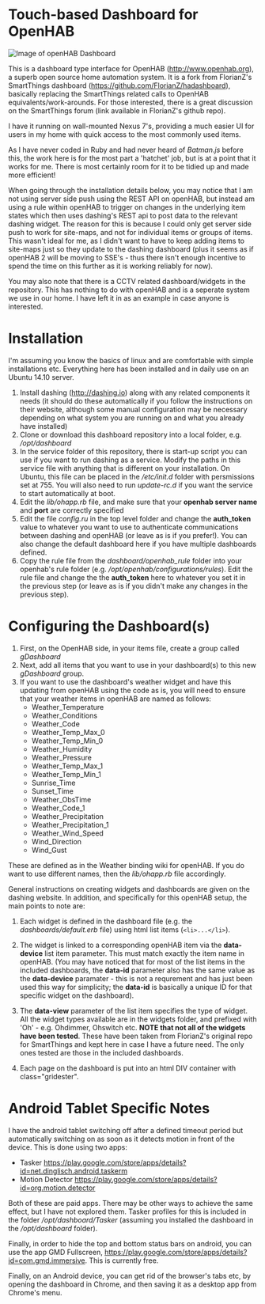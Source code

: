 # Touch-based Dashboard for OpenHAB

![Image of openHAB Dashboard](https://github.com/smar000/openhab-dashboard/blob/master/tmp/image.jpg)

This is a dashboard type interface for OpenHAB (http://www.openhab.org), a superb open source home automation system.  It is a fork from FlorianZ's SmartThings dashboard (https://github.com/FlorianZ/hadashboard), basically replacing the SmartThings related calls to OpenHAB equivalents/work-arounds. For those interested, there is a great discussion on the SmartThings forum (link available in FlorianZ's github repo).

I have it running on wall-mounted Nexus 7's, providing a much easier UI for users in my home with quick access to the most commonly used items.

As I have never coded in Ruby and had never heard of *Batman.js* before this, the work here is for the most part a 'hatchet' job, but is at a point that it works for me. There is most certainly room for it to be tidied up and made more efficient!

When going through the installation details below, you may notice that I am not using server side push using the REST API on openHAB, but instead am using a rule within openHAB to trigger on changes in the underlying item states which then uses dashing's REST api to post data to the relevant dashing widget. The reason for this is because I could only get server side push to work for site-maps, and not for individual items or groups of items. This wasn't ideal for me, as I didn't want to have to keep adding items to site-maps just so they update to the dashing dashboard (plus it seems as if openHAB 2 will be moving to SSE's - thus there isn't enough incentive to spend the time on this further as it is working reliably for now). 

You may also note that there is a CCTV related dashboard/widgets in the repository. This has nothing to do with openHAB and is a seperate system we use in our home. I have left it in as an example in case anyone is interested.

# Installation
I'm assuming you know the basics of linux and are comfortable with simple installations etc. Everything here has been installed and in daily use on an Ubuntu 14.10 server.
1. Install dashing (http://dashing.io) along with any related components it needs (it should do these automatically if you follow the instructions on their website, although some manual configuration may be necessary depending on what system you are running on and what you already have installed)
2. Clone or download this dashboard repository into a local folder, e.g. */opt/dashboard*
3. In the service folder of this repository, there is start-up script you can use if you want to run dashing as a service. Modify the paths in this service file with anything that is different on your installation. On Ubuntu, this file can be placed in the */etc/init.d* folder with persmissions set at 755. You will also need to run *update-rc.d* if you want the service to start automatically at boot.
4. Edit the *lib/ohapp.rb* file, and make sure that your **openhab server name** and **port** are correctly specified
5. Edit the file *config.ru* in the top level folder and change the **auth_token** value to whatever you want to use to authenticate communications between dashing and openHAB (or leave as is if you prefer!). You can also change the default dashboard here if you have multiple dashboards defined.
6. Copy the rule file from the *dashboard/openhab_rule* folder into your openhab's rule folder (e.g. */opt/openhab/configurations/rules*). Edit the rule file and change the the **auth_token** here to whatever you set it in the previous step (or leave as is if you didn't make any changes in the previous step).


# Configuring the Dashboard(s) 

1. First, on the OpenHAB side, in your items file, create a group called *gDashboard*
2. Next, add all items that you want to use in your dashboard(s) to this new *gDashboard* group.
3. If you want to use the dashboard's weather widget and have this updating from openHAB using the code as is, you will need to ensure that your weather items in openHAB are named as follows:
    * Weather_Temperature
    * Weather_Conditions
    * Weather_Code
    * Weather_Temp_Max_0
    * Weather_Temp_Min_0
    * Weather_Humidity
    * Weather_Pressure
    * Weather_Temp_Max_1
    * Weather_Temp_Min_1
    * Sunrise_Time
    * Sunset_Time
    * Weather_ObsTime
    * Weather_Code_1
    * Weather_Precipitation
    * Weather_Precipitation_1
    * Weather_Wind_Speed
    * Wind_Direction
    * Wind_Gust

These are defined as in the Weather binding wiki for openHAB. If you do want to use different names, then the *lib/ohapp.rb* file accordingly.

General instructions on creating widgets and dashboards are given on the dashing website. In addition, and specifically for this openHAB setup, the main points to note are:
1. Each widget is defined in the dashboard file (e.g. the *dashboards/default.erb* file) using html list items (`<li>...</li>`). 

2. The widget is linked to a corresponding openHAB item via the **data-device** list item parameter. This must match exactly the item name in openHAB. (You may have noticed that for most of the list items in the included dashboards, the **data-id** parameter also has the same value as the **data-device** paramater - this is not a requrement and has just been used this way for simplicity; the **data-id** is basically a unique ID for that specific widget on the dashboard).

3. The **data-view** parameter of the list item specifies the type of widget. All the widget types available are in the widgets folder, and prefixed with 'Oh' - e.g. Ohdimmer, Ohswitch etc. **NOTE that not all of the widgets have been tested**. These have been taken from FlorianZ's original repo for SmartThings and kept here in case I have a future need. The only ones tested are those in the included dashboards.

4. Each page on the dashboard is put into an html DIV container with class="gridester".

# Android Tablet Specific Notes
I have the android tablet switching off after a defined timeout period but automatically switching on as soon as it detects motion in front of the device. This is done using two apps:
* Tasker https://play.google.com/store/apps/details?id=net.dinglisch.android.taskerm
* Motion Detector https://play.google.com/store/apps/details?id=org.motion.detector

Both of these are paid apps. There may be other ways to achieve the same effect, but I have not explored them. Tasker profiles for this is included in the folder */opt/dashboard/Tasker* (assuming you installed the dashboard in the */opt/dashboard* folder).

Finally, in order to hide the top and bottom status bars on android, you can use the app GMD Fullscreen, https://play.google.com/store/apps/details?id=com.gmd.immersive. This is currently free.

Finally, on an Android device, you can get rid of the browser's tabs etc, by opening the dashboard in Chrome, and then saving it as a desktop app from Chrome's menu. 
